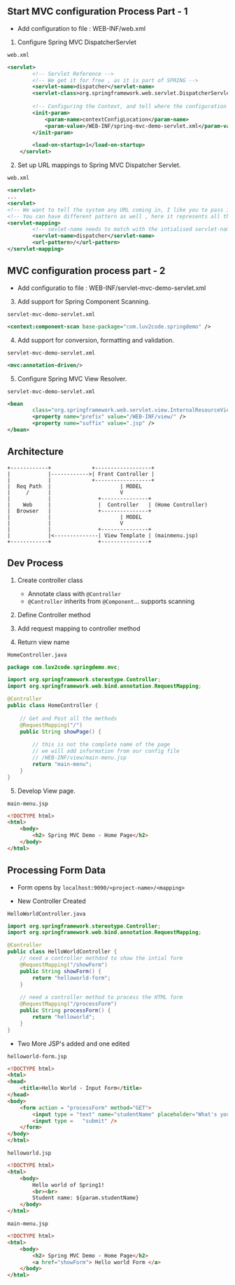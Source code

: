## Start MVC configuration Process Part - 1
- Add configuration to file : WEB-INF/web.xml 
1. Configure Spring MVC DispatcherServlet

`web.xml`
```xml
<servlet>
        <!-- Servlet Reference -->
        <!-- We get it for free , as it is part of SPRING -->
		<servlet-name>dispatcher</servlet-name>
		<servlet-class>org.springframework.web.servlet.DispatcherServlet</servlet-class>
		
        <!-- Configuring the Context, and tell where the configuration is located -->
        <init-param>
			<param-name>contextConfigLocation</param-name>
			<param-value>/WEB-INF/spring-mvc-demo-servlet.xml</param-value>
		</init-param>

		<load-on-startup>1</load-on-startup>
	</servlet>
```
2. Set up URL mappings to Spring MVC Dispatcher Servlet.

`web.xml`
```xml
<servlet>
...
<servlet>
<!-- We want to tell the system any URL coming in, I like you to pass it through dispatcher service  -->
<!-- You can have different pattern as well , here it represents all the requests  -->
<servlet-mapping>
        <!-- sevlet-name needs to match with the intialised servlet-name -->
		<servlet-name>dispatcher</servlet-name>
		<url-pattern>/</url-pattern>
</servlet-mapping>
```

## MVC configuration process part - 2
- Add configuratio to file : WEB-INF/servlet-mvc-demo-servlet.xml 
3. Add support for Spring Component Scanning. 

`servlet-mvc-demo-servlet.xml`
```xml
<context:component-scan base-package="com.luv2code.springdemo" />
```
4. Add support for conversion, formatting and validation. 

`servlet-mvc-demo-servlet.xml`
```xml
<mvc:annotation-driven/>
```

5. Configure Spring MVC View Resolver. 

`servlet-mvc-demo-servlet.xml`
```xml
<bean
		class="org.springframework.web.servlet.view.InternalResourceViewResolver">
		<property name="prefix" value="/WEB-INF/view/" />
		<property name="suffix" value=".jsp" />
</bean>
```

## Architecture
```                    
+------------+             +------------------+
|            |------------>| Front Controller |
|            |             +------------------+
|  Req Path  |                      | MODEL
|     /      |                      V
|            |               +---------------+
|    Web     |               |  Controller   | (Home Controller)
|  Browser   |               +---------------+
|            |                      | MODEL 
|            |                      V
|            |               +---------------+
|            |<--------------| View Template | (mainmenu.jsp)
+------------+               +---------------+
``` 

## Dev Process 
1. Create controller class
    - Annotate class with `@Controller`
    - `@Controller` inherits from `@Component`... supports scanning
    
    
2. Define Controller method 
3. Add request mapping to controller method
4. Return view name 

`HomeController.java`
```Java
package com.luv2code.springdemo.mvc;

import org.springframework.stereotype.Controller;
import org.springframework.web.bind.annotation.RequestMapping;

@Controller
public class HomeController {
        
    // Get and Post all the methods 
    @RequestMapping("/")
    public String showPage() {
            
        // this is not the complete name of the page
        // we will add information from our config file 
        // /WEB-INF/view/main-menu.jsp
        return "main-menu";
    }
}

```
5. Develop View page. 

`main-menu.jsp`
```html
<!DOCTYPE html> 
<html>
    <body>
        <h2> Spring MVC Demo - Home Page</h2> 
    </body>
</html>
```

## Processing Form Data
- Form opens by `localhost:9090/<project-name>/<mapping>`

- New Controller Created 

`HelloWorldController.java`
```Java
import org.springframework.stereotype.Controller;
import org.springframework.web.bind.annotation.RequestMapping;

@Controller
public class HelloWorldController {
	// need a controller methdod to show the intial form 
	@RequestMapping("/showForm")
	public String showForm() {
		return "helloworld-form";
	}
			
	// need a controller method to process the HTML form 
	@RequestMapping("/processForm")
	public String processForm() {
		return "helloworld";
	}
}
```
- Two More JSP's added and one edited

`helloworld-form.jsp`
```html
<!DOCTYPE html> 
<html> 
<head> 
	<title>Hello World - Input Form</title>
</head>
<body>
	<form action = "processForm" method="GET">
		<input type = "text" name="studentName" placeholder="What's your name? "/>
		<input type = 	"submit" />
	</form>
</body>
</html>
```

`helloworld.jsp`
```html
<!DOCTYPE html> 
<html> 
	<body>
		Hello world of Spring1!
		<br><br> 
		Student name: ${param.studentName}
	</body>
</html>
```

`main-menu.jsp`
```html
<!DOCTYPE html> 
<html>
	<body>
		<h2> Spring MVC Demo - Home Page</h2> 
		<a href="showForm"> Hello world Form </a>
	</body>
</html>
```